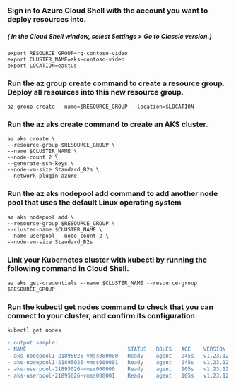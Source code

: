 ### Sign in to Azure Cloud Shell with the account you want to deploy resources into.
##### ( In the Cloud Shell window, select Settings > Go to Classic version.)

`export RESOURCE_GROUP=rg-contoso-video`               
`export CLUSTER_NAME=aks-contoso-video`                
`export LOCATION=eastus`               

### Run the az group create command to create a resource group. Deploy all resources into this new resource group.

`az group create --name=$RESOURCE_GROUP --location=$LOCATION`

### Run the az aks create command to create an AKS cluster.

```
az aks create \
--resource-group $RESOURCE_GROUP \
--name $CLUSTER_NAME \
--node-count 2 \
--generate-ssh-keys \
--node-vm-size Standard_B2s \
--network-plugin azure
```

### Run the az aks nodepool add command to add another node pool that uses the default Linux operating system

```
az aks nodepool add \
--resource-group $RESOURCE_GROUP \
--cluster-name $CLUSTER_NAME \
--name userpool --node-count 2 \
--node-vm-size Standard_B2s
```
### Link your Kubernetes cluster with kubectl by running the following command in Cloud Shell.

`az aks get-credentials --name $CLUSTER_NAME --resource-group $RESOURCE_GROUP`

### Run the kubectl get nodes command to check that you can connect to your cluster, and confirm its configuration

`kubectl get nodes`

```diff
- output sample:
- NAME                                STATUS   ROLES   AGE    VERSION
- aks-nodepool1-21895026-vmss000000   Ready    agent   245s   v1.23.12
- aks-nodepool1-21895026-vmss000001   Ready    agent   245s   v1.23.12
- aks-userpool-21895026-vmss000000    Ready    agent   105s   v1.23.12
- aks-userpool-21895026-vmss000001    Ready    agent   105s   v1.23.12
```



